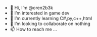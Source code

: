 - 👋 Hi, I’m @oren2b3k
- 👀 I’m interested in game dev
- 🌱 I’m currently learning C#,py,c++,html
- 💞️ I’m looking to collaborate on nothing
- 📫 How to reach me ...

<!---
oren2b3k/oren2b3k is a ✨ special ✨ repository because its `README.md` (this file) appears on your GitHub profile.
You can click the Preview link to take a look at your changes.
--->
